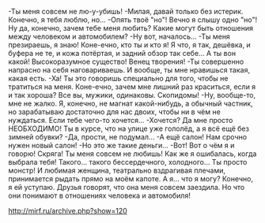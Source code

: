   -Ты меня совсем не лю-у-убишь!
-Милая, давай только без истерик. Конечно, я тебя люблю, но...
-Опять твоё "но"! Вечно я слышу одно "но"! Ну да, конечно, зачем тебе меня любить? Какие могут быть отношения между человеком и автомобилем?
-Ну вот, началось...
-Ты меня презираешь, я знаю! Коне-ечно, кто ты и кто я! Я что, я так, дешёвка, и буфера не те, и кожа потёртая, и задний обзор так себе... А ты вон какой! Высокоразумное существо! Венец творения!
-Ты совершенно напрасно на себя наговариваешь. И вообще, ты мне нравишься такая, какая есть.
-Ха! Ты это говоришь специально для того, чтобы не тратиться на меня. Коне-ечно, зачем мне лишний раз краситься, если я и так хороша? Все вы, мужики, одинаковы. Скопидомы!
-Ну, вообще-то, мне не жалко. Я, конечно, не магнат какой-нибудь, а обычный частник, но зарабатываю достаточно для нас двоих, чтобы ни в чём не нуждаться. Если тебе чего-то хочется...
-Хочется? Да мне просто НЕОБХОДИМО! Ты в курсе, что на улице уже гололёд, а я всё ещё без зимней обувки?
-Да, прости, не подумал...
-А ещё салон! Нам срочно нужен новый салон!
-Но это же такие деньги...
-Вот! Вот о чём я и говорю! Скряга! Ты меня совсем не любишь! Как же я ошибалась, когда выбрала тебя! Такого... такого бессердечного, холодного... Ты просто монстр!
И любимая женщина, театрально вздрагивая плечами, принимается рыдать прямо на моём капоте. А я... что я могу? Конечно, я ей уступаю.
Друзья говорят, что она меня совсем заездила. Но что они понимают в отношениях человека и автомобиля!

http://mirf.ru/archive.php?show=120      